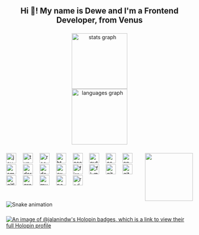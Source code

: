 

<h2 align="center">Hi 👋! My name is Dewe and I'm a Frontend Developer, from Venus</h2>

###

<div align="center">
  <img src="https://github-readme-stats.vercel.app/api?username=dimaswahyu-official&hide_title=false&hide_rank=false&show_icons=true&include_all_commits=true&count_private=true&disable_animations=false&theme=dracula&locale=en&hide_border=false" height="150" alt="stats graph" /> <br>
  <img src="https://github-readme-stats.vercel.app/api/top-langs?username=dimaswahyu-official&locale=en&hide_title=false&layout=compact&card_width=320&langs_count=5&theme=dark&hide_border=false" height="150" alt="languages graph"  />
</div>

###

<img align="right" height="129" src="https://media1.tenor.com/m/MYZgsN2TDJAAAAAC/this-is.gif"  />

###

<div align="left">
  <img src="https://cdn.jsdelivr.net/gh/devicons/devicon/icons/javascript/javascript-original.svg" height="27" alt="javascript logo"  />
  <img width="10" />
  <img src="https://cdn.jsdelivr.net/gh/devicons/devicon/icons/typescript/typescript-original.svg" height="27" alt="typescript logo"  />
  <img width="10" />
  <img src="https://cdn.jsdelivr.net/gh/devicons/devicon/icons/react/react-original.svg" height="27" alt="react logo"  />
  <img width="10" />
  <img src="https://cdn.jsdelivr.net/gh/devicons/devicon/icons/html5/html5-original.svg" height="27" alt="html5 logo"  />
  <img width="10" />
  <img src="https://cdn.jsdelivr.net/gh/devicons/devicon/icons/css3/css3-original.svg" height="27" alt="css3 logo"  />
  <img width="10" />
  <img src="https://cdn.jsdelivr.net/gh/devicons/devicon/icons/python/python-original.svg" height="27" alt="python logo"  />
  <img width="10" />
  <img src="https://cdn.jsdelivr.net/gh/devicons/devicon/icons/csharp/csharp-original.svg" height="27" alt="csharp logo"  />
  <img width="10" />
  <img src="https://cdn.jsdelivr.net/gh/devicons/devicon/icons/android/android-original.svg" height="27" alt="android logo"  />
  <img width="10" />
  <img src="https://cdn.jsdelivr.net/gh/devicons/devicon/icons/amazonwebservices/amazonwebservices-line-wordmark.svg" height="27" alt="amazonwebservices logo"  />
  <img width="10" />
  <img src="https://cdn.jsdelivr.net/gh/devicons/devicon/icons/dart/dart-original.svg" height="27" alt="dart logo"  />
  <img width="10" />
  <img src="https://cdn.jsdelivr.net/gh/devicons/devicon/icons/docker/docker-original.svg" height="27" alt="docker logo"  />
  <img width="10" />
  <img src="https://cdn.jsdelivr.net/gh/devicons/devicon/icons/express/express-original.svg" height="27" alt="express logo"  />
  <img width="10" />
  <img src="https://cdn.jsdelivr.net/gh/devicons/devicon/icons/firebase/firebase-plain.svg" height="27" alt="firebase logo"  />
  <img width="10" />
  <img src="https://cdn.jsdelivr.net/gh/devicons/devicon/icons/flutter/flutter-original.svg" height="27" alt="flutter logo"  />
  <img width="10" />
  <img src="https://cdn.jsdelivr.net/gh/devicons/devicon/icons/git/git-original.svg" height="27" alt="git logo"  />
  <img width="10" />
  <img src="https://cdn.jsdelivr.net/gh/devicons/devicon/icons/github/github-original.svg" height="27" alt="github logo"  />
  <img width="10" />
  <img src="https://cdn.jsdelivr.net/gh/devicons/devicon/icons/gitlab/gitlab-original.svg" height="27" alt="gitlab logo"  />
  <img width="10" />
  <img src="https://cdn.jsdelivr.net/gh/devicons/devicon/icons/gradle/gradle-original.svg" height="27" alt="gradle logo"  />
  <img width="10" />
  <img src="https://cdn.jsdelivr.net/gh/devicons/devicon/icons/mysql/mysql-original.svg" height="27" alt="mysql logo"  />
  <img width="10" />
  <img src="https://cdn.jsdelivr.net/gh/devicons/devicon/icons/postgresql/postgresql-original.svg" height="27" alt="postgresql logo"  />
  <img width="10" />
  <img src="https://cdn.jsdelivr.net/gh/devicons/devicon/icons/redux/redux-original.svg" height="27" alt="redux logo"  />
</div>

###

<br clear="both">

<img src="https://raw.githubusercontent.com/dimaswahyu-official/dimaswahyu-official/output/snake.svg" alt="Snake animation" />

###

[![An image of @jalanindw's Holopin badges, which is a link to view their full Holopin profile](https://holopin.me/jalanindw)](https://holopin.io/@jalanindw)

